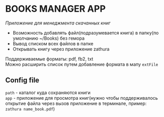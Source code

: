 # BOOKS MANAGER APP

_Приложение для менеджмента скачанных книг_

 - Возможность добавлять файл(подразумевается книга) в папку(по умолчанию ~/Books) без гемора
 - Вывод списком всех файлов в папке
 - Открывать книгу через приложение zathura

Поддерживаемые форматы: pdf, fb2, txt  
    Можно расширить список путем добавление формата в мапу `extFile`

## Config file
`path` - каталог куда сохраняются книги  
`app` - приложение для просмотра книг(нужно чтобы поддерживалось открытие файла через вызов приложение в терминале, пример:  
     `zathura name_book.pdf`)